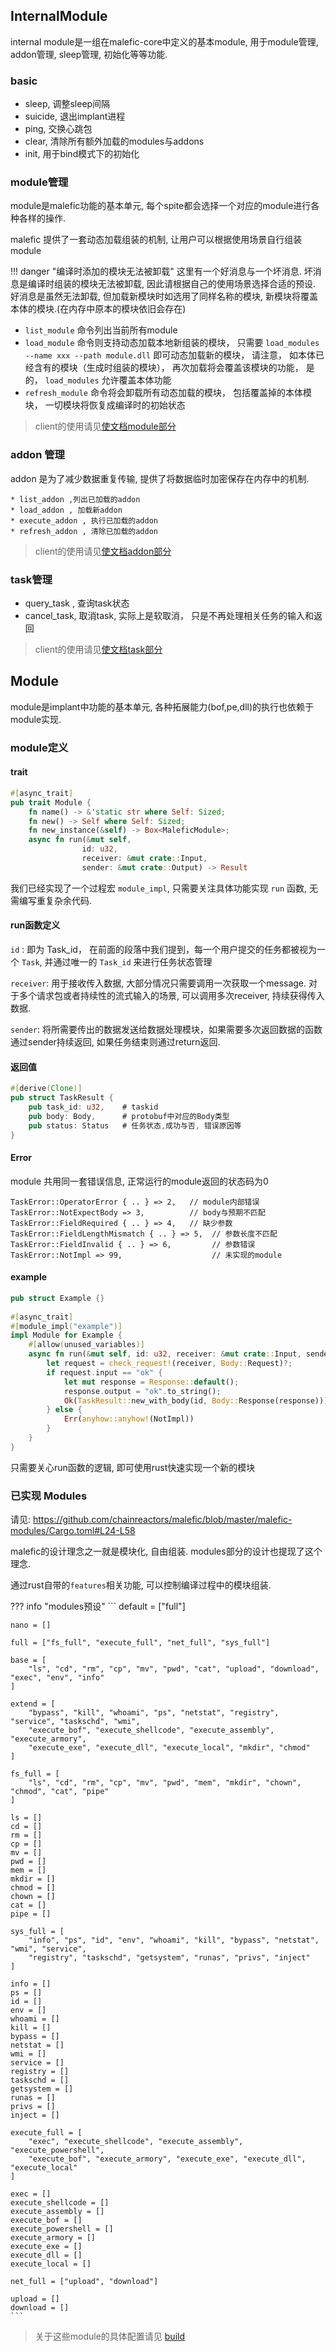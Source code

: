 
## InternalModule

internal module是一组在malefic-core中定义的基本module, 用于module管理, addon管理, sleep管理, 初始化等等功能.

### basic

* sleep, 调整sleep间隔
* suicide, 退出implant进程
* ping, 交换心跳包
* clear, 清除所有额外加载的modules与addons
* init, 用于bind模式下的初始化

### module管理

module是malefic功能的基本单元, 每个spite都会选择一个对应的module进行各种各样的操作. 

malefic 提供了一套动态加载组装的机制, 让用户可以根据使用场景自行组装module

!!! danger "编译时添加的模块无法被卸载" 
	这里有一个好消息与一个坏消息.
	坏消息是编译时组装的模块无法被卸载, 因此请根据自己的使用场景选择合适的预设.
	好消息是虽然无法卸载, 但加载新模块时如选用了同样名称的模块, 新模块将覆盖本体的模块.(在内存中原本的模块依旧会存在)

- `list_module` 命令列出当前所有module
- `load_module` 命令则支持动态加载本地新组装的模块， 只需要 `load_modules --name xxx --path module.dll` 即可动态加载新的模块， 请注意， 如本体已经含有的模块（生成时组装的模块）， 再次加载将会覆盖该模块的功能， 是的， `load_modules` 允许覆盖本体功能
- `refresh_module`  命令将会卸载所有动态加载的模块， 包括覆盖掉的本体模块， 一切模块将恢复成编译时的初始状态

> client的使用请见[使文档module部分](/wiki/IoM/manual/implant/#module)
### addon 管理
addon 是为了减少数据重复传输, 提供了将数据临时加密保存在内存中的机制. 

	* list_addon ,列出已加载的addon
	* load_addon , 加载新addon
	* execute_addon , 执行已加载的addon
	* refresh_addon , 清除已加载的addon

> client的使用请见[使文档addon部分](/wiki/IoM/manual/manual/implant/#addon)

### task管理

* query_task , 查询task状态
* cancel_task, 取消task, 实际上是软取消， 只是不再处理相关任务的输入和返回

> client的使用请见[使文档task部分](/wiki/IoM/manual/implant/#task)
## Module

module是implant中功能的基本单元, 各种拓展能力(bof,pe,dll)的执行也依赖于module实现. 

### module定义
#### trait

```rust
#[async_trait]
pub trait Module {
    fn name() -> &'static str where Self: Sized;
    fn new() -> Self where Self: Sized;
    fn new_instance(&self) -> Box<MaleficModule>;
	async fn run(&mut self, 
				id: u32, 
				receiver: &mut crate::Input, 
				sender: &mut crate::Output) -> Result 
```

我们已经实现了一个过程宏 `module_impl`, 只需要关注具体功能实现 `run` 函数, 无需编写重复杂余代码.

#### run函数定义

`id` : 即为 Task_id， 在前面的段落中我们提到，每一个用户提交的任务都被视为一个 `Task`, 并通过唯一的 `Task_id` 来进行任务状态管理

`receiver`: 用于接收传入数据, 大部分情况只需要调用一次获取一个message. 对于多个请求包或者持续性的流式输入的场景, 可以调用多次receiver, 持续获得传入数据. 

`sender`: 将所需要传出的数据发送给数据处理模块，如果需要多次返回数据的函数通过sender持续返回, 如果任务结束则通过return返回.

#### 返回值

```rust
#[derive(Clone)]  
pub struct TaskResult {  
    pub task_id: u32,    # taskid
    pub body: Body,      # protobuf中对应的Body类型
    pub status: Status   # 任务状态,成功与否, 错误原因等
}
```

#### Error

module 共用同一套错误信息, 正常运行的module返回的状态码为0

```
TaskError::OperatorError { .. } => 2,   // module内部错误
TaskError::NotExpectBody => 3,          // body与预期不匹配
TaskError::FieldRequired { .. } => 4,   // 缺少参数
TaskError::FieldLengthMismatch { .. } => 5,  // 参数长度不匹配
TaskError::FieldInvalid { .. } => 6,         // 参数错误
TaskError::NotImpl => 99,                    // 未实现的module
```

#### example

```rust
pub struct Example {}  
  
#[async_trait]  
#[module_impl("example")]  
impl Module for Example {  
    #[allow(unused_variables)]  
    async fn run(&mut self, id: u32, receiver: &mut crate::Input, sender: &mut crate::Output) -> Result {  
        let request = check_request!(receiver, Body::Request)?;  
        if request.input == "ok" {  
            let mut response = Response::default();  
            response.output = "ok".to_string();  
            Ok(TaskResult::new_with_body(id, Body::Response(response)))  
        } else {  
            Err(anyhow::anyhow!(NotImpl))  
        }  
    }  
}
```

只需要关心run函数的逻辑, 即可使用rust快速实现一个新的模块

### 已实现 Modules

请见: https://github.com/chainreactors/malefic/blob/master/malefic-modules/Cargo.toml#L24-L58

malefic的设计理念之一就是模块化, 自由组装. modules部分的设计也提现了这个理念. 

通过rust自带的`features`相关功能, 可以控制编译过程中的模块组装.  

??? info "modules预设"
	```
	default = ["full"]  
	  
	nano = []  
	  
	full = ["fs_full", "execute_full", "net_full", "sys_full"]  
	  
	base = [  
	    "ls", "cd", "rm", "cp", "mv", "pwd", "cat", "upload", "download", "exec", "env", "info"  
	]  
	  
	extend = [  
	    "bypass", "kill", "whoami", "ps", "netstat", "registry", "service", "taskschd", "wmi",  
	    "execute_bof", "execute_shellcode", "execute_assembly", "execute_armory",  
	    "execute_exe", "execute_dll", "execute_local", "mkdir", "chmod"  
	]  
	  
	fs_full = [  
	    "ls", "cd", "rm", "cp", "mv", "pwd", "mem", "mkdir", "chown", "chmod", "cat", "pipe"  
	]  
	  
	ls = []  
	cd = []  
	rm = []  
	cp = []  
	mv = []  
	pwd = []  
	mem = []  
	mkdir = []  
	chmod = []  
	chown = []  
	cat = []  
	pipe = []  
	  
	sys_full = [  
	    "info", "ps", "id", "env", "whoami", "kill", "bypass", "netstat", "wmi", "service",  
	    "registry", "taskschd", "getsystem", "runas", "privs", "inject"  
	]  
	  
	info = []  
	ps = []  
	id = []  
	env = []  
	whoami = []  
	kill = []  
	bypass = []  
	netstat = []  
	wmi = []  
	service = []  
	registry = []  
	taskschd = []  
	getsystem = []  
	runas = []  
	privs = []  
	inject = []  
	  
	execute_full = [  
	    "exec", "execute_shellcode", "execute_assembly", "execute_powershell",  
	    "execute_bof", "execute_armory", "execute_exe", "execute_dll", "execute_local"  
	]  
	  
	exec = []  
	execute_shellcode = []  
	execute_assembly = []  
	execute_bof = []  
	execute_powershell = []  
	execute_armory = []  
	execute_exe = []  
	execute_dll = []  
	execute_local = []  
	  
	net_full = ["upload", "download"]  
	  
	upload = []  
	download = []
	```


> 关于这些module的具体配置请见 [build](/wiki/IoM/manual/implant/build)

